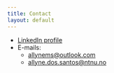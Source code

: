```yaml
---
title: Contact
layout: default
---
```


+ [LinkedIn profile](https://www.linkedin.com/in/allyne-dos-santos)
+ E-mails:
  + <a href="mailto:allynems@outlook.com">allynems@outlook.com</a>
  + <a href="mailto:allyne.dos.santos@ntnu.no">allyne.dos.santos@ntnu.no</a>
